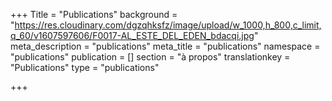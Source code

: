 +++
Title = "Publications"
background = "https://res.cloudinary.com/dgzqhksfz/image/upload/w_1000,h_800,c_limit,q_60/v1607597606/F0017-AL_ESTE_DEL_EDEN_bdacqi.jpg"
meta_description = "publications"
meta_title = "publications"
namespace = "publications"
publication = []
section = "à propos"
translationkey = "Publications"
type = "publications"

+++
